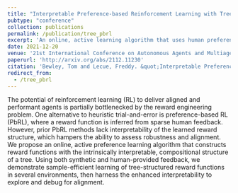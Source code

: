```yaml
---
title: "Interpretable Preference-based Reinforcement Learning with Tree-Structured Reward Functions"
pubtype: "conference"
collection: publications
permalink: /publication/tree_pbrl
excerpt: 'An online, active learning algorithm that uses human preferences to construct reward functions with intrinsically interpretable, compositional tree structures.'
date: 2021-12-20
venue: '21st International Conference on Autonomous Agents and Multiagent Systems (AAMAS 2022)'
paperurl: 'http://arxiv.org/abs/2112.11230'
citation: 'Bewley, Tom and Lecue, Freddy. &quot;Interpretable Preference-based Reinforcement Learning with Tree-Structured Reward Functions&quot; <i>Proc. of the 21st International Conference on Autonomous Agents and Multiagent Systems (AAMAS 2022)</i>. 2022.'
redirect_from: 
  - /tree_pbrl
---
```

The potential of reinforcement learning (RL) to deliver aligned and performant agents is partially bottlenecked by the reward engineering problem. One alternative to heuristic trial-and-error is preference-based RL (PbRL), where a reward function is inferred from sparse human feedback. However, prior PbRL methods lack interpretability of the learned reward structure, which hampers the ability to assess robustness and alignment. We propose an online, active preference learning algorithm that constructs reward functions with the intrinsically interpretable, compositional structure of a tree. Using both synthetic and human-provided feedback, we demonstrate sample-efficient learning of tree-structured reward functions in several environments, then harness the enhanced interpretability to explore and debug for alignment.

